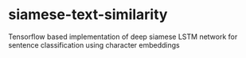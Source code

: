 # siamese-text-similarity
Tensorflow based implementation of deep siamese LSTM network for sentence classification using character embeddings
